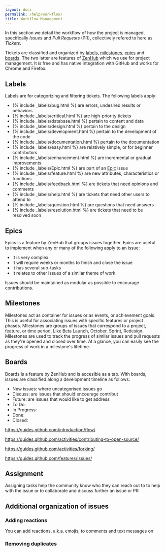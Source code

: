 ```yaml
---
layout: docs
permalink: /help/workflow/
title: Workflow Management
---
```


In this section we detail the workflow of how the project is managed, specifically _Issues_ and _Pull Requests_ (PR), collectively refered to here as _Tickets_.

Tickets are classified and organized by [labels](#labels), [milestones](#milestones), [epics](#epics) and [boards](#boards). The two latter are features of [ZenHub] which we use for project management. It is free and has native integration with GitHub and works for Chrome and Firefox.

## Labels
Labels are for categorizing and filtering tickets. The following labels apply:

- {% include _labels/bug.html %} are errors, undesired results or behaviors
- {% include _labels/critical.html %} are high-priority tickets
- {% include _labels/database.html %} pertain to content and data
- {% include _labels/design.html %} pertain to the design
- {% include _labels/development.html %} pertain to the development of the code
- {% include _labels/documentation.html %} pertain to the documentation
- {% include _labels/easy.html %} are relatively simple, or for beginner contributors
- {% include _labels/enhancement.html %} are incremental or gradual improvements
- {% include _labels/Epic.html %} are part of an [Epic](#epics) issue
- {% include _labels/feature.html %} are new attributes, characteristics or functions
- {% include _labels/feedback.html %} are tickets that need opinions and comments
- {% include _labels/help.html %} are tickets that need other users to attend to
- {% include _labels/question.html %} are questions that need answers
- {% include _labels/resolution.html %} are tickets that need to be resolved soon


## Epics
Epics is a feature by ZenHub that groups issues together. Epics are useful to implement when any or many of the following apply to an issue:

- It is very complex
- It will require weeks or months to finish and close the issue
- It has several sub-tasks
- It relates to other issues of a similar theme of work

Issues should be maintained as modular as possible to encourage contributions.

## Milestones
 Milestones act as container for issues or as events, or achievement goals. This is useful for associating issues with specific features or project phases. Milestones are groups of issues that correspond to a project, feature, or time period. Like Beta Launch, October, Sprint, Redesign.
Milestones are used to track the progress of similar issues and pull requests as they're opened and closed over time. At a glance, you can easily see the progress of work in a milestone's lifetime.


## Boards
Boards is a feature by ZenHub and is accesible as a tab. With boards, issues are classified along a development timeline as follows:

- New issues: where uncategorised issues go
- Discuss: are issues that should encourage contribut
- Future: are issues that would like to get address
- To Do:
- In Progress:
- Done:
- Closed:


https://guides.github.com/introduction/flow/

https://guides.github.com/activities/contributing-to-open-source/

https://guides.github.com/activities/forking/

https://guides.github.com/features/issues/

## Assignment
Assigning tasks help the community know who they can reach out to to help with the issue or to collaborate and discuss further an issue or PR



## Additional organization of issues


### Adding reactions
You can add reactions, a.k.a. emojis, to comments and text messages on


### Removing duplicates

[ZenHub]: https://www.zenhub.com/
